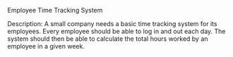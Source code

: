 Employee Time Tracking System

Description: A small company needs a basic time tracking system for its employees. Every employee should be 
able to log in and out each day. The system should then be able to calculate the total hours worked by an employee 
in a given week.